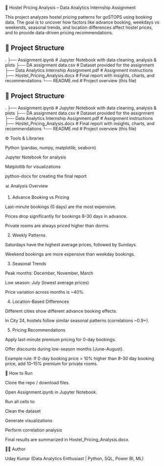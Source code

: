 🏨 Hostel Pricing Analysis – Data Analytics Internship Assignment

This project analyzes hostel pricing patterns for goSTOPS using booking data. The goal is to uncover how factors like advance booking, weekdays vs weekends, seasonal trends, and location differences affect hostel prices, and to provide data-driven pricing recommendations.

## 📂 Project Structure  

.
├── Assignment.ipynb # Jupyter Notebook with data cleaning, analysis & plots
├── DA assignment data.csv # Dataset provided for the assignment
├── Data Analytics Internship Assignment.pdf # Assignment instructions
├── Hostel_Pricing_Analysis.docx # Final report with insights, charts, and recommendations
└── README.md # Project overview (this file)


## 📂 Project Structure  

.
├── Assignment.ipynb # Jupyter Notebook with data cleaning, analysis & plots
├── DA assignment data.csv # Dataset provided for the assignment
├── Data Analytics Internship Assignment.pdf # Assignment instructions
├── Hostel_Pricing_Analysis.docx # Final report with insights, charts, and recommendations
└── README.md # Project overview (this file)

⚙️ Tools & Libraries

Python (pandas, numpy, matplotlib, seaborn)

Jupyter Notebook for analysis

Matplotlib for visualizations

python-docx for creating the final report

📊 Analysis Overview
1. Advance Booking vs Pricing

Last-minute bookings (0 days) are the most expensive.

Prices drop significantly for bookings 8–30 days in advance.

Private rooms are always priced higher than dorms.

2. Weekly Patterns

Saturdays have the highest average prices, followed by Sundays.

Weekend bookings are more expensive than weekday bookings.

3. Seasonal Trends

Peak months: December, November, March

Low season: July (lowest average prices)

Price variation across months is ~40%.

4. Location-Based Differences

Different cities show different advance booking effects.

In City 24, hostels follow similar seasonal patterns (correlations ~0.9+).

5. Pricing Recommendations

Apply last-minute premium pricing for 0-day bookings.

Offer discounts during low-season months (June–August).

Example rule: If 0-day booking price > 10% higher than 8–30 day booking price, add 10–15% premium for private rooms.

📌 How to Run

Clone the repo / download files.

Open Assignment.ipynb in Jupyter Notebook.

Run all cells to:

Clean the dataset

Generate visualizations

Perform correlation analysis

Final results are summarized in Hostel_Pricing_Analysis.docx.

🧑‍💻 Author

Uday Kumar
(Data Analytics Enthusiast | Python, SQL, Power BI, ML)
